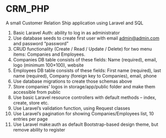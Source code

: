 # CRM_PHP
A small Customer Relation Ship application using Laravel and SQL


1. Basic Laravel Auth: ability to log in as administrator
2. Use database seeds to create first user with email admin@admin.com and password “password”
3. CRUD functionality (Create / Read / Update / Delete) for two menu items: Companies and Employees.
4. Companies DB table consists of these fields: Name (required), email, logo (minimum 100×100), website
5. Employees DB table consists of these fields: First name (required), last name (required), Company (foreign key to Companies), email, phone
6. Use database migrations to create those schemas above
7. Store companies' logos in storage/app/public folder and make them accessible from public
8. Use basic Laravel resource controllers with default methods – index, create, store etc.
9. Use Laravel’s validation function, using Request classes
10. Use Laravel’s pagination for showing Companies/Employees list, 10 entries per page
11. Use Laravel make:auth as default Bootstrap-based design theme, but remove ability to register
